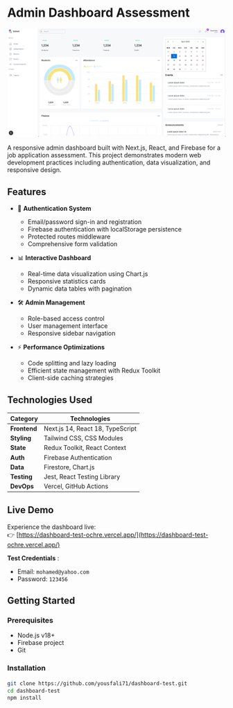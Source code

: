 # Admin Dashboard Assessment

![Dashboard Preview](public/screenshot.PNG)

A responsive admin dashboard built with Next.js, React, and Firebase for a job application assessment. This project demonstrates modern web development practices including authentication, data visualization, and responsive design.

## Features

- 🔐 **Authentication System**

  - Email/password sign-in and registration
  - Firebase authentication with localStorage persistence
  - Protected routes middleware
  - Comprehensive form validation

- 📊 **Interactive Dashboard**

  - Real-time data visualization using Chart.js
  - Responsive statistics cards
  - Dynamic data tables with pagination

- 🛠 **Admin Management**

  - Role-based access control
  - User management interface
  - Responsive sidebar navigation

- ⚡ **Performance Optimizations**
  - Code splitting and lazy loading
  - Efficient state management with Redux Toolkit
  - Client-side caching strategies

## Technologies Used

| Category     | Technologies                     |
| ------------ | -------------------------------- |
| **Frontend** | Next.js 14, React 18, TypeScript |
| **Styling**  | Tailwind CSS, CSS Modules        |
| **State**    | Redux Toolkit, React Context     |
| **Auth**     | Firebase Authentication          |
| **Data**     | Firestore, Chart.js              |
| **Testing**  | Jest, React Testing Library      |
| **DevOps**   | Vercel, GitHub Actions           |

## Live Demo

Experience the dashboard live:  
👉 [https://dashboard-test-ochre.vercel.app/](https://dashboard-test-ochre.vercel.app/)

**Test Credentials** :

- Email: `mohamed@yahoo.com`
- Password: `123456`

## Getting Started

### Prerequisites

- Node.js v18+
- Firebase project
- Git

### Installation

```bash
git clone https://github.com/yousfali71/dashboard-test.git
cd dashboard-test
npm install
```
